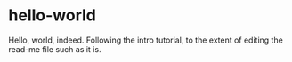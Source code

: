 # hello-world
Hello, world, indeed.
Following the intro tutorial, to the extent of editing the read-me file such as it is.
